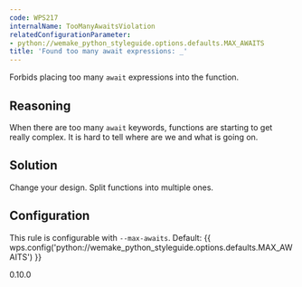```yaml
---
code: WPS217
internalName: TooManyAwaitsViolation
relatedConfigurationParameter:
- python://wemake_python_styleguide.options.defaults.MAX_AWAITS
title: 'Found too many await expressions: _'
---
```


Forbids placing too many `await` expressions into the function.

## Reasoning
When there are too many `await` keywords, functions are starting to
get really complex. It is hard to tell where are we and what is
going on.

## Solution
Change your design. Split functions into multiple ones.

## Configuration
This rule is configurable with `--max-awaits`. Default:
{{ wps.config('python://wemake_python_styleguide.options.defaults.MAX_AWAITS') }}

<div class="versionadded">

0.10.0

</div>